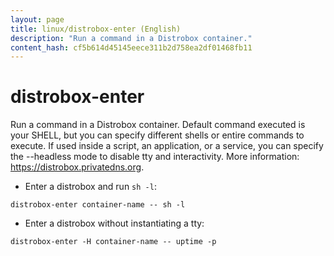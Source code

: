 ```yaml
---
layout: page
title: linux/distrobox-enter (English)
description: "Run a command in a Distrobox container."
content_hash: cf5b614d45145eece311b2d758ea2df01468fb11
---
```

# distrobox-enter

Run a command in a Distrobox container.
Default command executed is your SHELL, but you can specify different shells or entire commands to execute. If used inside a script, an application, or a service, you can specify the --headless mode to disable tty and interactivity.
More information: <https://distrobox.privatedns.org>.

- Enter a distrobox and run `sh -l`:

`distrobox-enter container-name -- sh -l`

- Enter a distrobox without instantiating a tty:

`distrobox-enter -H container-name -- uptime -p`
